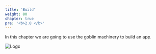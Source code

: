 ```yaml
---
title: 'Build'
weight: 80
chapter: true
pre: '<b>2.8 </b>'
---
```


In this chapter we are going to use the goblin machinery to build an app.

![Logo](/img/goblin-blupi-build.png?width=600px&lightbox=false)
